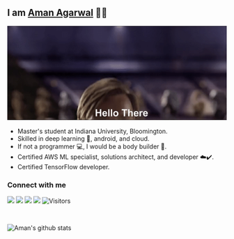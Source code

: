 ## I am [Aman Agarwal](https://amanbasu.github.io) 👨‍💻 

![](https://github.com/amanbasu/amanbasu/blob/master/hello_there.gif)

- Master's student at Indiana University, Bloomington. 
- Skilled in deep learning 🤖, android, and cloud.
- If not a programmer 💻, I would be a body builder 💪.
- Certified AWS ML specialist, solutions architect, and developer ☁️✔️.
- Certified TensorFlow developer.

### Connect with me

<a href="http://amanbasu.github.io/"><img src="https://img.shields.io/badge/Website-amanagarwal.io-blue"/></a> 
<a href="https://twitter.com/__aa97__"><img src="https://img.shields.io/twitter/follow/__aa97__"/></a> 
<a href="https://www.linkedin.com/in/aa97aman"><img src="https://img.shields.io/badge/LinkedIn-connect-0e76a8?logo=linkedin"/></a> 
<a href="https://stackoverflow.com/users/7546606/aman-agarwal"><img src="https://img.shields.io/badge/Stack_Overflow-follow-ef8236?logo=stack-overflow"/></a>
![Visitors](https://visitor-badge.laobi.icu/badge?page_id=amanbasu.amanbasu)

<br/>

<!-- Options: &hide=stars,commits,prs,issues,contribs -->
![Aman's github stats](https://github-readme-stats.vercel.app/api?username=amanbasu&hide=prs,contribs)
